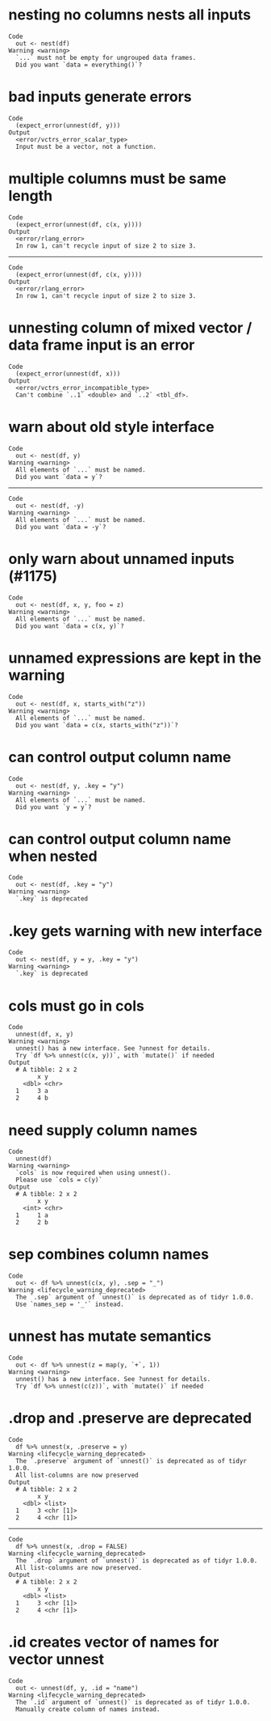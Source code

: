 # nesting no columns nests all inputs

    Code
      out <- nest(df)
    Warning <warning>
      `...` must not be empty for ungrouped data frames.
      Did you want `data = everything()`?

# bad inputs generate errors

    Code
      (expect_error(unnest(df, y)))
    Output
      <error/vctrs_error_scalar_type>
      Input must be a vector, not a function.

# multiple columns must be same length

    Code
      (expect_error(unnest(df, c(x, y))))
    Output
      <error/rlang_error>
      In row 1, can't recycle input of size 2 to size 3.

---

    Code
      (expect_error(unnest(df, c(x, y))))
    Output
      <error/rlang_error>
      In row 1, can't recycle input of size 2 to size 3.

# unnesting column of mixed vector / data frame input is an error

    Code
      (expect_error(unnest(df, x)))
    Output
      <error/vctrs_error_incompatible_type>
      Can't combine `..1` <double> and `..2` <tbl_df>.

# warn about old style interface

    Code
      out <- nest(df, y)
    Warning <warning>
      All elements of `...` must be named.
      Did you want `data = y`?

---

    Code
      out <- nest(df, -y)
    Warning <warning>
      All elements of `...` must be named.
      Did you want `data = -y`?

# only warn about unnamed inputs (#1175)

    Code
      out <- nest(df, x, y, foo = z)
    Warning <warning>
      All elements of `...` must be named.
      Did you want `data = c(x, y)`?

# unnamed expressions are kept in the warning

    Code
      out <- nest(df, x, starts_with("z"))
    Warning <warning>
      All elements of `...` must be named.
      Did you want `data = c(x, starts_with("z"))`?

# can control output column name

    Code
      out <- nest(df, y, .key = "y")
    Warning <warning>
      All elements of `...` must be named.
      Did you want `y = y`?

# can control output column name when nested

    Code
      out <- nest(df, .key = "y")
    Warning <warning>
      `.key` is deprecated

# .key gets warning with new interface

    Code
      out <- nest(df, y = y, .key = "y")
    Warning <warning>
      `.key` is deprecated

# cols must go in cols

    Code
      unnest(df, x, y)
    Warning <warning>
      unnest() has a new interface. See ?unnest for details.
      Try `df %>% unnest(c(x, y))`, with `mutate()` if needed
    Output
      # A tibble: 2 x 2
            x y    
        <dbl> <chr>
      1     3 a    
      2     4 b    

# need supply column names

    Code
      unnest(df)
    Warning <warning>
      `cols` is now required when using unnest().
      Please use `cols = c(y)`
    Output
      # A tibble: 2 x 2
            x y    
        <int> <chr>
      1     1 a    
      2     2 b    

# sep combines column names

    Code
      out <- df %>% unnest(c(x, y), .sep = "_")
    Warning <lifecycle_warning_deprecated>
      The `.sep` argument of `unnest()` is deprecated as of tidyr 1.0.0.
      Use `names_sep = '_'` instead.

# unnest has mutate semantics

    Code
      out <- df %>% unnest(z = map(y, `+`, 1))
    Warning <warning>
      unnest() has a new interface. See ?unnest for details.
      Try `df %>% unnest(c(z))`, with `mutate()` if needed

# .drop and .preserve are deprecated

    Code
      df %>% unnest(x, .preserve = y)
    Warning <lifecycle_warning_deprecated>
      The `.preserve` argument of `unnest()` is deprecated as of tidyr 1.0.0.
      All list-columns are now preserved
    Output
      # A tibble: 2 x 2
            x y        
        <dbl> <list>   
      1     3 <chr [1]>
      2     4 <chr [1]>

---

    Code
      df %>% unnest(x, .drop = FALSE)
    Warning <lifecycle_warning_deprecated>
      The `.drop` argument of `unnest()` is deprecated as of tidyr 1.0.0.
      All list-columns are now preserved.
    Output
      # A tibble: 2 x 2
            x y        
        <dbl> <list>   
      1     3 <chr [1]>
      2     4 <chr [1]>

# .id creates vector of names for vector unnest

    Code
      out <- unnest(df, y, .id = "name")
    Warning <lifecycle_warning_deprecated>
      The `.id` argument of `unnest()` is deprecated as of tidyr 1.0.0.
      Manually create column of names instead.

